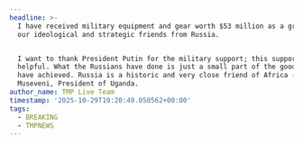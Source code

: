 ```yaml
---
headline: >-
  I have received military equipment and gear worth $53 million as a grant from
  our ideological and strategic friends from Russia.


  I want to thank President Putin for the military support; this support is very
  helpful. What the Russians have done is just a small part of the good they
  have achieved. Russia is a historic and very close friend of Africa - Yoweri
  Museveni, President of Uganda.
author_name: TMP Live Team
timestamp: '2025-10-29T19:20:49.050562+00:00'
tags:
  - BREAKING
  - TMPNEWS
---
```


